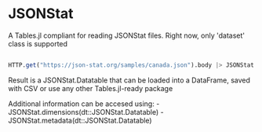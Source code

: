 # JSONStat
A Tables.jl compliant for reading JSONStat files. Right now, only 'dataset' class is supported

```julia

HTTP.get("https://json-stat.org/samples/canada.json").body |> JSONStat.read

```
Result is a JSONStat.Datatable that can be loaded into a DataFrame, saved with CSV or use any other Tables.jl-ready package

Additional information can be accesed using:
    - JSONStat.dimensions(dt::JSONStat.Datatable)
    - JSONStat.metadata(dt::JSONStat.Datatable)